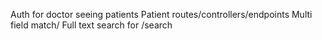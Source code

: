 Auth for doctor seeing patients
Patient routes/controllers/endpoints
Multi field match/ Full text search for /search
